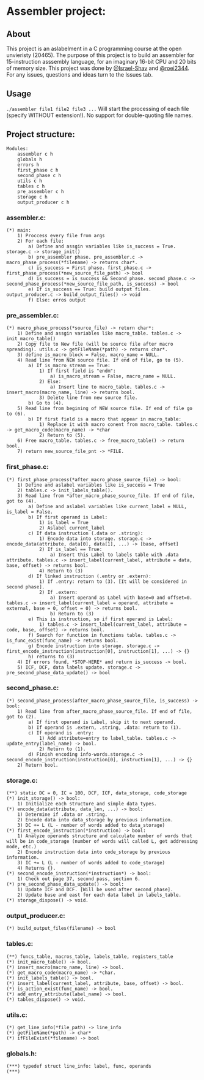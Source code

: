 # Assembler project:

## About
This project is an aslabelment in a C programming course at the open unvieristy (20465). The purpose of this project is to build an assembler for 15-instruction asssembly language, for an imaginary 16-bit CPU and 20 bits of memory size.
This project was done by [@Israel-Shav](//github.com/Israel-Shav) and [@roei2344](//github.com/roei2344).
For any issues, questions and ideas turn to the Issues tab.

## Usage
`./assembler file1 file2 file3 ...` Will start the processing of each file (specify WITHOUT extension!). No support for double-quoting file names.

## Project structure:
    Modules:
        assembler c h
        globals h
        errors h
        first_phase c h
        second_phase c h
        utils c h
        tables c h
        pre_assembler c h
        storage c h
        output_producer c h

### assembler.c:
    (*) main:
        1) Proccess every file from args
        2) For each file:
            a) Define and assgin variables like is_success = True. storage.c -> storage_init()
            b) pre_assembler phase. pre_assembler.c -> macro_phase_process(*filename) -> returns char*.
            c) is_success = First phase. first_phase.c -> first_phase_process(*new_source_file_path) -> bool
            d) is_success = is_success && Second phase. second_phase.c -> second_phase_process(*new_source_file_path, is_success) -> bool
            e) If is_success == True: build output files. output_producer.c -> build_output_files() -> void
            f) Else: erros output

### pre_assembler.c:
    (*) macro_phase_process(*source_file) -> return char*: 
        1) Define and assgin variables like macro_table. tables.c -> init_macro_table()
        2) Copy file to New file (will be source file after macro spreading). utils.c -> getFileName(*path) -> returns char*.
        3) define is_macro_block = False, macro_name = NULL.
        4) Read line from NEW source file. If end of file, go to (5).
            a) If is_macro_stream == True:
                1) If first field is "endm":
                    a) is_macro_stream = False, macro_name = NULL.
                2) Else:
                    a) Insert line to macro_table. tables.c -> insert_macro(macro_name, line) -> returns bool.
                3) Delete line from new source file.
            b) Go to (4).
        5) Read line from begining of NEW source file. If end of file go to (6).
            b) If first field is a macro that appear in macro_table:
                1) Replace it with macro conent from macro_table. tables.c -> get_macro_code(macro_name) -> *char
                2) Return to (5).
        6) Free macro_table. tables.c -> free_macro_table() -> return bool.
        7) return new_source_file_pnt -> *FILE.

### first_phase.c:
    (*) first_phase_process(*after_macro_phase_source_file) -> bool:
        1) Define and aslabel variables like is_success = True
        2) tables.c -> init_labels_table().
        3) Read line from *after_macro_phase_source_file. If end of file, got to (4).
            a) Define and aslabel variables like current_label = NULL, is_label = False.
            b) If first operand is Label:
                1) is_label = True
                2) Aslabel current_label
            c) If data instruction (.data or .string):
                1) Encode data into storage. storage.c -> encode_data(attribute, data[0], data[1], ...) -> [base, offset]
                2) If is_label == True:
                    a) Insert this Label to labels table with .data attribute. tables.c -> insert_label(current_label, attribute = data, base, offset) -> returns bool.
                4) Return to (3)
            d) If linked instruction (.entry or .extern):
                1) If .entry: return to (3). [It will be considered in second phase].
                2) If .extern: 
                    a) Insert operand as Label with base=0 and offset=0. tables.c -> insert_label(current_label = operand, attribute = external, base = 0, offset = 0) -> returns bool.
                    b) Return to (3)
            e) This is instruction, so if first operand is Label:
                1) tables.c -> insert_label(current_label, attribute = code, base, offset) -> returns bool.
            f) Search for function in functions table. tables.c -> is_func_exist(func_name) -> returns bool.
            g) Encode instruction into storage. storage.c -> first_encode_instruction(instruction[0], instruction[1], ...) -> {}
            h) returns to (3)
        4) If errors found, *STOP-HERE* and return is_success -> bool.
        5) ICF, DCF, data labels update. storage.c -> pre_second_phase_data_update() -> bool

### second_phase.c:
    (*) second_phase_process(after_macro_phase_source_file, is_success) -> bool:
        1) Read line from after_macro_phase_source_file. If end of file, got to (2).
            a) If first operand is Label, skip it to next operand.
            b) If operand is .extern, .string, .data: return to (1).
            c) If operand is .entry:
                1) Add attribute=entry to label_table. tables.c -> update_entry(label_name) -> bool.
                2) Return to (1).
            d) Finish encoding info-words.storage.c -> second_encode_instruction(instruction[0], instruction[1], ...) -> {}
        2) Return bool.

### storage.c:
    (**) static DC = 0, IC = 100, DCF, ICF, data_storage, code_storage
    (*) init_storage() -> bool:
        1) Initialize each structure and simple data types.
    (*) encode_data(attribute, data_len, ...) -> bool:
        1) Determine if .data or .string.
        2) Encode data into data_storage by previous information.
        3) DC += L (L - number of words added to data_storage)
    (*) first_encode_instruction(*instruction) -> bool:
        1) Analyze operands structure and calculate number of words that will be in code_storage (number of words will called L, get addressing mode, etc.)
        2) Encode instruction data into code_storage by previous information.
        3) IC += L (L - number of words added to code_storage)
        4) Returns {}.
    (*) second_encode_instruction(*instruction*) -> bool:
        1) Check out page 37, second pass, section 6.
    (*) pre_second_phase_data_update() -> bool:
        1) Update ICF and DCF. [Will be used after second_phase].
        2) Update base and east for each data label in labels_table.
    (*) storage_dispose() -> void.

### output_producer.c:
    (*) build_output_files(filename) -> bool

### tables.c:
    (**) funcs_table, macros_table, labels_table, registers_table
    (*) init_macro_table() -> bool.
    (*) insert_macro(macro_name, line) -> bool.
    (*) get_macro_code(macro_name) -> *char.
    (*) init_labels_table() -> bool.
    (*) insert_label(current_label, attribute, base, offset) -> bool.
    (*) is_action_exist(func_name) -> bool.
    (*) add_entry_attribute(label_name) -> bool.
    (*) tables_dispose() -> void.

### utils.c:
    (*) get_line_info(*file_path) -> line_info
    (*) getFileName(*path) -> char*
    (*) ifFileExist(*filename) -> bool

### globals.h:
    (***) typedef struct line_info: label, func, operands
    (***) 
